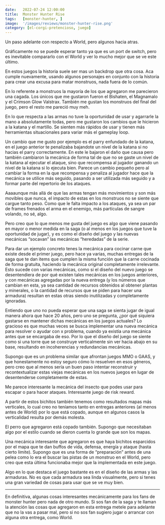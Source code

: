 ```yaml
---
date:   2022-07-24 12:00:00
title:  Monster Hunter Rise
tags:   [monster-hunter, ]
image:  '/images/reviews/monster-hunter-rise.png'
category: [el-corgi-pretencioso, juego]
---
```

Un paso adelante con respecto a World, pero algunos hacia atras.

Gráficamente no se puede esperar tanto ya que es un port de switch, pero es inevitable compararlo con el World y ver lo mucho mejor que se ve este último.

En estos juegos la historia suele ser mas un backdrop que otra cosa. Aca cumple nuevamente, usando algunos personajes en conjunto con la historia para crear una excusa para matar monstruos, nada fuera de lo común.

En lo referente a monstruos la mayoría de los que agregaron me parecieron una cagada. Los únicos que me gustaron fueron el Bishaten, el Magnamalo y el Crimson Glow Valstrax. También me gustan los monstruos del final del juego, pero el resto me pareció muy meh.

En lo que respecta a las armas no tuve la oportunidad de usar y agarrarle la mano a absolutamente todas, pero me gustaron los cambios que le hicieron a la katana y el martillo. Se sienten más rápidos de usar y tienen más herramientas situacionales para variar más el gameplay loop.

Un cambio que me gusto por ejemplo es el parry enfundado de la katana, en el juego anterior te penalizaba bajandote un nivel de la katana si no hacias el parry correctamente. En este le bajaron el daño que causa pero también cambiaron la mecánica de forma tal de que no se gaste un nivel de la katana al ejecutar el ataque, sino que recompensa al jugador ganando un nivel de la katana si lo ejecuta bien. Parece un cambio pequeño pero al cambiar la forma en la que recompensa y penaliza al jugador hace que la mecánica se utilice más seguido, pasando a ser utilizada más seguido y a formar parte del repertorio de los ataques.

Aaaaunque más allá de que las armas tengan más movimientos y son más movibles que nunca, el impacto de estas en los monstruos no se siente que cargue tanto peso. Como que le falta impacto a los ataques, ya sea un par de frames frenados el arma en el enemigo, más partículas de sangre volando, no sé, algo.

Pero creo que lo que menos me gusta del juego es algo que viene pasando en mayor o menor medida en la saga (o al menos en los juegos que tuve la oportunidad de jugar), y es como el diseño del juego y las nuevas mecánicas “socavan” las mecánicas “heredadas” de la serie.

Para dar un ejemplo concreto tenes la mecánica para cocinar carne que existe desde el primer juego, pero hace ya varias, muchas entregas de la saga que te dan items que cumplen la misma función que la carne cocinada de forma gratuita, haciendo la mecánica original completamente irrelevante. Esto sucede con varias mecánicas, como si el diseño del nuevo juego se desentendiera de por qué existen tales mecánicas en los juegos anteriores, y con mecánicas agregadas por la nueva entrega (y los números que cambian en esta, ya sea cantidad de recursos obtenidos al obtener plantas y minerales, o la cantidad de recursos que se piden para hacer una armadura) resultan en estas otras siendo inutilizadas y completamente ignoradas.

Entiendo que uno no pueda esperar que una saga se sienta jugar de igual manera ahora que hace 20 años, pero uno se pregunta, ¿por qué siquiera gastarse en mantener dichas mecánicas en los juegos actuales? Lo gracioso es que muchas veces se busca implementar una nueva mecánica para resolver o ayudar con x problema, cuando ya existía una mecánica antes que se encargaba de eso. Por lo que el diseño del juego se siente como si una torre que se construye verticalmente sin ver hacia abajo en su base, resultando en incoherencias y redundancias mecánicas.

Supongo que es un problema similar que afrontan juegos MMO o GAAS, y que honestamente no estoy seguro cómo lo resuelven en esos géneros, pero creo que al menos sería un buen paso intentar reconstruir y recontextualizar estas viejas mecánicas en los nuevos juegos en lugar de desentenderse completamente de estas.

Me parece interesante la mecánica del insecto que podes usar para escapar o para hacer ataques. Interesante juego de risk reward.

A partir de estos bichitos también tenemos como resultados mapas más verticales, lo cual creo no teníamos tanto en entregas anteriores (al menos antes de World) por lo que está copado, aunque en algunos casos la verticalidad resulta por demás molesta.

El perro que agregaron está copado también. Supongo que necesitaban algo por el estilo cuando se dieron cuenta lo grande que son los mapas.

Una mecánica interesante que agregaron es que haya bichitos esparcidos por el mapa que te dan buffos de vida, defensa, energía y ataque (hasta cierto límite). Supongo que es una forma de “preparación” antes de una pelea como lo era el buscar las pistas de un monstruo en el World, pero creo que esta última funcionaba mejor que la implementada en este juego.

Algo en lo que destaca el juego bastante es en el diseño de las armas y las armaduras. No es que cada armadura sea linda visualmente, pero si tenes una gran variedad de cosas para usar que se ve muy bien.

<hr>

En definitiva, algunas cosas interesantes mecánicamente para los fans de monster hunter pero nada de otro mundo. Si sos fan de la saga y te llaman la atención las cosas que agregaron en esta entrega metele para adelante que no la vas a pasar mal, pero si no sos fan sugiero jugar o arrancar con alguna otra entrega, como World.
